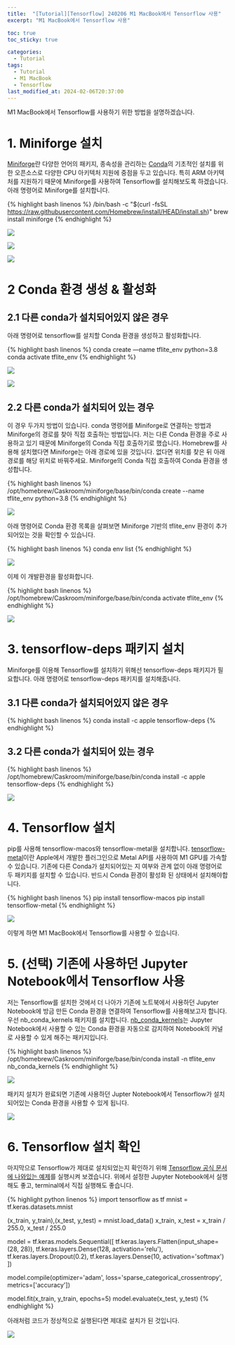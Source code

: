 ```yaml
---
title:  "[Tutorial][Tensorflow] 240206 M1 MacBook에서 Tensorflow 사용"
excerpt: "M1 MacBook에서 Tensorflow 사용"

toc: true
toc_sticky: true

categories:
  - Tutorial
tags:
  - Tutorial
  - M1 MacBook
  - Tensorflow
last_modified_at: 2024-02-06T20:37:00
---
```


M1 MacBook에서 Tensorflow를 사용하기 위한 방법을 설명하겠습니다.

# 1. Miniforge 설치

[Miniforge](https://github.com/conda-forge/miniforge)란 다양한 언어의 패키지, 종속성을 관리하는 [Conda](https://docs.conda.io/en/latest/)의 기초적인 설치를 위한 오픈소스로 다양한 CPU 아키텍처 지원에 중점을 두고 있습니다. 특히 ARM 아키텍처를 지원하기 때문에 Miniforge를 사용하여 Tensorflow를 설치해보도록 하겠습니다. 아래 명령어로 Miniforge를 설치합니다.

{% highlight bash linenos %}
/bin/bash -c "$(curl -fsSL https://raw.githubusercontent.com/Homebrew/install/HEAD/install.sh)"
brew install miniforge
{% endhighlight %}

<p class="mac_terminal"><img src="/assets/images/240206/01.png" /></p>
<p class="mac_terminal"><img src="/assets/images/240206/02.png" /></p>
<p class="mac_terminal"><img src="/assets/images/240206/03.png" /></p>

# 2 Conda 환경 생성 & 활성화

## 2.1 다른 conda가 설치되어있지 않은 경우

아래 명령어로 tensorflow를 설치할 Conda 환경을 생성하고 활성화합니다.

{% highlight bash linenos %}
conda create —name tflite_env python=3.8
conda activate tflite_env
{% endhighlight %}

<p class="mac_terminal"><img src="/assets/images/240206/04.png" /></p>
<p class="mac_terminal"><img src="/assets/images/240206/05.png" /></p>

## 2.2 다른 conda가 설치되어 있는 경우

이 경우 두가지 방법이 있습니다. conda 명령어를 Miniforge로 연결하는 방법과 Miniforge의 경로를 찾아 직접 호출하는 방법입니다. 저는 다른 Conda 환경을 주로 사용하고 있기 때문에 Miniforge의 Conda 직접 호출하기로 했습니다. Homebrew를 사용해 설치했다면 Miniforge는 아래 경로에 있을 것입니다. 없다면 위치를 찾은 뒤 아래 경로를 해당 위치로 바꿔주세요. Miniforge의 Conda 직접 호출하여 Conda 환경을 생성합니다.

{% highlight bash linenos %}
/opt/homebrew/Caskroom/miniforge/base/bin/conda create --name tflite_env python=3.8 
{% endhighlight %}

<p class="mac_terminal"><img src="/assets/images/240206/06.png" /></p>

아래 명령어로 Conda 환경 목록을 살펴보면 Miniforge 기반의 tflite_env 환경이 추가되어있는 것을 확인할 수 있습니다.

{% highlight bash linenos %}
conda env list
{% endhighlight %}

<p class="mac_terminal"><img src="/assets/images/240206/08.png" /></p>

이제 이 개발환경을 활성화합니다.

{% highlight bash linenos %}
/opt/homebrew/Caskroom/miniforge/base/bin/conda activate tflite_env
{% endhighlight %}

<p class="mac_terminal"><img src="/assets/images/240206/07.png" /></p>

# 3. tensorflow-deps 패키지 설치

Miniforge를 이용해 Tensorflow를 설치하기 위해선 tensorflow-deps 패키지가 필요합니다. 아래 명령어로 tensorflow-deps 패키지를 설치해줍니다.

## 3.1 다른 conda가 설치되어있지 않은 경우

{% highlight bash linenos %}
conda install -c apple tensorflow-deps
{% endhighlight %}

## 3.2 다른 conda가 설치되어 있는 경우

{% highlight bash linenos %}
/opt/homebrew/Caskroom/miniforge/base/bin/conda install -c apple tensorflow-deps
{% endhighlight %}

<p class="mac_terminal"><img src="/assets/images/240206/09.png" /></p>

# 4. Tensorflow 설치

pip를 사용해 tensorflow-macos와 tensorflow-metal을 설치합니다. [tensorflow-metal](https://developer.apple.com/metal/tensorflow-plugin/)이란 Apple에서 개발한 플러그인으로 Metal API를 사용하여 M1 GPU를 가속할 수 있습니다. 기존에 다른 Conda가 설치되어있는 지 여부와 관계 없이 아래 명령어로 두 패키지를 설치할 수 있습니다. 반드시 Conda 환경이 활성화 된 상태에서 설치해야합니다.

{% highlight bash linenos %}
pip install tensorflow-macos
pip install tensorflow-metal
{% endhighlight %}

<p class="mac_terminal"><img src="/assets/images/240206/10.png" /></p>

이렇게 하면 M1 MacBook에서 Tensorflow를 사용할 수 있습니다.

# 5. (선택) 기존에 사용하던 Jupyter Notebook에서 Tensorflow 사용

저는 Tensorflow를 설치한 것에서 더 나아가 기존에 노트북에서 사용하던 Jupyter Notebook에 방금 만든 Conda 환경을 연결하여 Tensorflow를 사용해보고자 합니다. 우선 nb_conda_kernels 패키지를 설치합니다. [nb_conda_kernels](https://github.com/Anaconda-Platform/nb_conda_kernels)는 Jupyter Notebook에서 사용할 수 있는 Conda 환경을 자동으로 감지하여 Notebook의 커널로 사용할 수 있게 해주는 패키지입니다.

{% highlight bash linenos %}
/opt/homebrew/Caskroom/miniforge/base/bin/conda install -n tflite_env nb_conda_kernels
{% endhighlight %}

<p class="mac_terminal"><img src="/assets/images/240206/11.png" /></p>

패키지 설치가 완료되면 기존에 사용하던 Jupter Notebook에서 Tensorflow가 설치되어있는 Conda 환경을 사용할 수 있게 됩니다.

<p class="mac_terminal"><img src="/assets/images/240206/12.png" /></p>

# 6. Tensorflow 설치 확인

마지막으로 Tensorflow가 제대로 설치되었는지 확인하기 위해 [Tensorflow 공식 문서에 나와있는 예제](https://www.tensorflow.org/overview?hl=ko)를 실행시켜 보겠습니다. 위에서 설정한 Jupyter Notebook에서 실행해도 좋고, terminal에서 직접 실행해도 좋습니다. 

{% highlight python linenos %}
import tensorflow as tf
mnist = tf.keras.datasets.mnist

(x_train, y_train),(x_test, y_test) = mnist.load_data()
x_train, x_test = x_train / 255.0, x_test / 255.0

model = tf.keras.models.Sequential([
  tf.keras.layers.Flatten(input_shape=(28, 28)),
  tf.keras.layers.Dense(128, activation='relu'),
  tf.keras.layers.Dropout(0.2),
  tf.keras.layers.Dense(10, activation='softmax')
])

model.compile(optimizer='adam',
              loss='sparse_categorical_crossentropy',
              metrics=['accuracy'])

model.fit(x_train, y_train, epochs=5)
model.evaluate(x_test, y_test)
{% endhighlight %}

아래처럼 코드가 정상적으로 실행된다면 제대로 설치가 된 것입니다.

<p class="mac_terminal"><img src="/assets/images/240206/13.png" /></p>
